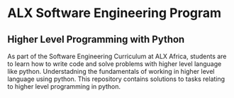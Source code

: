 # ALX Software Engineering Program

## Higher Level Programming with Python

As part of the Software Engineering Curriculum at ALX Africa, students are to learn how to write code and solve problems with higher level language like python. Understadning the fundamentals of working in higher level language using python. 
This repository contains solutions to tasks relating to higher level programming in python.
